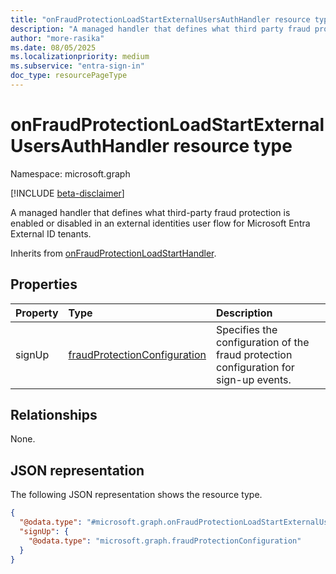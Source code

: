 ```yaml
---
title: "onFraudProtectionLoadStartExternalUsersAuthHandler resource type"
description: "A managed handler that defines what third party fraud protection is enabled or disabled in an external identities user flow for Microsoft Entra external tenants."
author: "more-rasika"
ms.date: 08/05/2025
ms.localizationpriority: medium
ms.subservice: "entra-sign-in"
doc_type: resourcePageType
---
```


# onFraudProtectionLoadStartExternalUsersAuthHandler resource type

Namespace: microsoft.graph

[!INCLUDE [beta-disclaimer](../../includes/beta-disclaimer.md)]

A managed handler that defines what third-party fraud protection is enabled or disabled in an external identities user flow for Microsoft Entra External ID tenants.

Inherits from [onFraudProtectionLoadStartHandler](../resources/onfraudprotectionloadstarthandler.md).


## Properties
|Property|Type|Description|
|:---|:---|:---|
|signUp|[fraudProtectionConfiguration](../resources/fraudprotectionconfiguration.md)|Specifies the configuration of the fraud protection configuration for sign-up events.|

## Relationships
None.

## JSON representation
The following JSON representation shows the resource type.
<!-- {
  "blockType": "resource",
  "@odata.type": "microsoft.graph.onFraudProtectionLoadStartExternalUsersAuthHandler"
}
-->
``` json
{
  "@odata.type": "#microsoft.graph.onFraudProtectionLoadStartExternalUsersAuthHandler",
  "signUp": {
    "@odata.type": "microsoft.graph.fraudProtectionConfiguration"
  }
}
```

